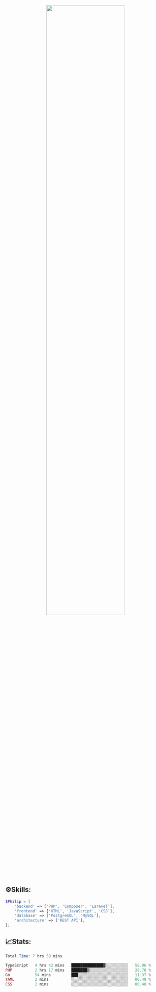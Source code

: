 <div align="center">
<img src="https://readme-typing-svg.demolab.com?font=Inconsolata&weight=500&size=50&duration=4000&pause=300&color=A7A459&center=true&vCenter=true&multiline=true&repeat=false&random=false&width=1300&height=140&lines=Hello,+Привет;I'm+Philip+a+beginner+backend+developer+in+php" width="70%" />
</div>

## ⚙️Skills:
```php
$Philip = [
    'backend' => ['PHP', 'Composer', 'Laravel'],
    'frontend' => ['HTML', 'JavaScript', 'CSS'],
    'database' => ['PostgreSQL', 'MySQL'],
    'architecture' => ['REST API'],
];
```
## 📈Stats:
<!--START_SECTION:waka-->

```PHP
Total Time: 7 hrs 59 mins

TypeScript   4 hrs 42 mins   ██████████████▓░░░░░░░░░░   58.86 %
PHP          2 hrs 17 mins   ███████▒░░░░░░░░░░░░░░░░░   28.78 %
Go           54 mins         ███░░░░░░░░░░░░░░░░░░░░░░   11.37 %
YAML         2 mins          ░░░░░░░░░░░░░░░░░░░░░░░░░   00.49 %
CSS          2 mins          ░░░░░░░░░░░░░░░░░░░░░░░░░   00.48 %
```

<!--END_SECTION:waka-->

